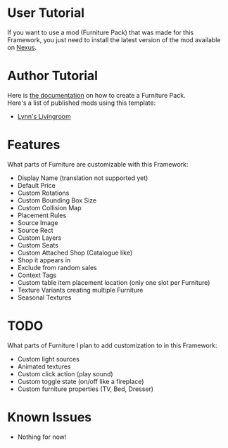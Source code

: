 # User Tutorial

If you want to use a mod (Furniture Pack) that was made for this Framework, you just need to install the latest version of the mod available on [Nexus](https://www.nexusmods.com/stardewvalley/mods/23458?tab=files).

# Author Tutorial

Here is [the documentation](https://github.com/Leroymilo/FurnitureFramework/blob/main/doc/Author.md) on how to create a Furniture Pack.  
Here's a list of published mods using this template:
- [Lynn's Livingroom](https://www.nexusmods.com/stardewvalley/mods/23677)

# Features

What parts of Furniture are customizable with this Framework:
- Display Name (translation not supported yet)
- Default Price
- Custom Rotations
- Custom Bounding Box Size
- Custom Collision Map
- Placement Rules
- Source Image
- Source Rect
- Custom Layers
- Custom Seats
- Custom Attached Shop (Catalogue like)
- Shop it appears in
- Exclude from random sales
- Context Tags
- Custom table item placement location (only one slot per Furniture)
- Texture Variants creating multiple Furniture
- Seasonal Textures

# TODO

What parts of Furniture I plan to add customization to in this Framework:
- Custom light sources
- Animated textures
- Custom click action (play sound)
- Custom toggle state (on/off like a fireplace)
- Custom furniture properties (TV, Bed, Dresser)

# Known Issues

- Nothing for now!
